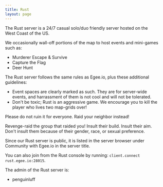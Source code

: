 ```yaml
---
title: Rust
layout: page
---
```


The Rust server is a 24/7 casual solo/duo friendly server hosted on the West Coast of the US.

We occasionally wall-off portions of the map to host events and mini-games such as:
* Murderer Escape & Survive
* Capture the Flag
* Deer Hunt

The Rust server follows the same rules as Egee.io, plus these additional guidelines:

* Event spaces are clearly marked as such. They are for server-wide events, and harrassment of them is not cool and will not be tolerated. 
* Don't be toxic; Rust is an aggressive game. We encourage you to kill the player who lives two map-grids over!

Please do not ruin it for everyone. Raid your neighbor instead!

Revenge-raid the group that raided you! Insult their build. Insult their aim. Don't insult them because of their gender, race, or sexual preference. 

Since our Rust server is public, it is listed in the server browser under Community with Egee.io in the server title.

You can also join from the Rust console by running: `client.connect rust.egee.io:28015`.

The admin of the Rust server is:
* penguinluff
